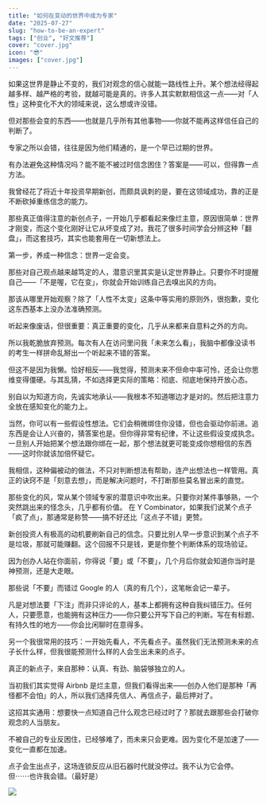 ```yaml
---
title: "如何在变动的世界中成为专家"
date: "2025-07-27"
slug: "how-to-be-an-expert"
tags: ["创业", "好文推荐"]
cover: "cover.jpg"
icon: "😎"
images: ["cover.jpg"]
---
```

如果这世界是静止不变的，我们对观念的信心就能一路线性上升。某个想法经得起越多样、越严格的考验，就越可能是真的。许多人其实默默相信这一点——对「人性」这种变化不大的领域来说，这么想或许没错。



但对那些会变的东西——也就是几乎所有其他事物——你就不能再这样信任自己的判断了。



专家之所以会错，往往是因为他们精通的，是一个早已过期的世界。



有办法避免这种情况吗？能不能不被过时信念困住？答案是——可以，但得靠一点方法。



我曾经花了将近十年投资早期新创，而颇具讽刺的是，要在这领域成功，靠的正是不断砍掉重练信念的能力。



那些真正值得注意的新创点子，一开始几乎都看起来像烂主意，原因很简单：世界才刚变，而这个变化刚好让它从坏变成了对。我花了很多时间学会分辨这种「翻盘」，而这套技巧，其实也能套用在一切新想法上。



第一步，养成一种信念：世界一定会变。



那些对自己观点越来越笃定的人，潜意识里其实是认定世界静止。只要你不时提醒自己——「不是喔，它在变」，你就会开始训练自己去嗅出风的方向。



那该从哪里开始观察？除了「人性不太变」这条中等实用的原则外，很抱歉，变化这东西基本上没办法准确预测。



听起来像废话，但很重要：真正重要的变化，几乎从来都来自意料之外的方向。



所以我乾脆放弃预测。每次有人在访问里问我「未来怎么看」，我脑中都像没读书的考生一样拼命乱掰出一个听起来不错的答案。



但这不是因为我懒。恰好相反——我觉得，预测未来不但命中率可怜，还会让你思维变得僵硬。与其乱猜，不如选择更实际的策略：彻底、彻底地保持开放心态。



别自以为知道方向，先诚实地承认——我根本不知道哪边才是对的。然后把注意力全放在感知变化的能力上。



当然，你可以有一些假设性想法。它们会稍微绑住你没错，但也会驱动你前进。追东西是会让人兴奋的，猜答案也是。但你得非常有纪律，不让这些假设变成执念。
一旦别人开始把某个想法跟你绑在一起，那个想法就更可能变成你想相信的东西——这时你就该加倍怀疑它。



我相信，这种偏被动的做法，不只对判断想法有帮助，连产出想法也一样管用。真正的诀窍不是「刻意去想」，而是解决问题时，不打断那些莫名冒出来的直觉。



那些变化的风，常从某个领域专家的潜意识中吹出来。只要你对某件事够熟，一个突然跳出来的怪念头，几乎都有价值。
在 Y Combinator，如果我们说某个点子「疯了点」，那通常是称赞——搞不好还比「这点子不错」更赞。



新创投资人有极高的动机要刷新自己的信念。只要比别人早一步意识到某个点子不是垃圾，那就可能赚翻。这个回报不只是钱，更是你整个判断体系的现场验证。



因为创办人站在你面前，你得说「要」或「不要」，几个月后你就会知道你当时是神预测，还是大走眼。



那些说「不要」而错过 Google 的人（真的有几个），这笔帐会记一辈子。



凡是对想法要「下注」而非只评论的人，基本上都拥有这种自我纠错压力。任何人，只要愿意，也能拥有这种压力——你只要公开写下自己的判断。写在有标题、有持久性的地方——你会比闲聊时在意得多。



另一个我很常用的技巧：一开始先看人，不先看点子。虽然我们无法预测未来的点子长什么样，但我很能预测什么样的人会生出未来的点子。



真正的新点子，来自那种：认真、有劲、脑袋够独立的人。



当初我们其实觉得 Airbnb 是烂主意，但我们看得出来——创办人他们是那种「再怪都不会怕」的人，所以我们选择先信人、再信点子，最后押对了。



这招其实通用：想要快一点知道自己什么观念已经过时了？那就去跟那些会打破你观念的人当朋友。



不被自己的专业反困住，已经够难了，而未来只会更难。因为变化不是加速了——变化一直都在加速。



点子会生出点子，这场连锁反应从旧石器时代就没停过。我不认为它会停。
但⋯⋯也许我会错。（最好是）




![](https://prod-files-secure.s3.us-west-2.amazonaws.com/112d0858-5090-4d34-a606-b75eb8d65fd2/46476355-9cf3-4e99-9b7a-3531bc426380/1000202064.png?X-Amz-Algorithm=AWS4-HMAC-SHA256&X-Amz-Content-Sha256=UNSIGNED-PAYLOAD&X-Amz-Credential=ASIAZI2LB466TUHN7XN5%2F20250902%2Fus-west-2%2Fs3%2Faws4_request&X-Amz-Date=20250902T143611Z&X-Amz-Expires=3600&X-Amz-Security-Token=IQoJb3JpZ2luX2VjEMb%2F%2F%2F%2F%2F%2F%2F%2F%2F%2FwEaCXVzLXdlc3QtMiJHMEUCICBl0Z%2FwXg5yo%2BcVVGw7eMLHxb%2BNUhkY4IO4xpsuM5B8AiEAw8%2FQpJ6SIe%2BmHJOBJv0rbvxlnWAIcNcANsFydRceleAq%2FwMILxAAGgw2Mzc0MjMxODM4MDUiDNIkeaD4WJA%2F3tRVUyrcAxMnnsk7w5AToX%2BECuvYR2T94Kf%2Bo2EZ3sgeEP6srvJUs126jG1iJJmQMay5cYOftIHDVpC8KJ7mupupHoWC%2BOfSBv3oYCqvC0LadcrQjx7wW1Sxm3tMhAuv01TyqTrHYUtCEAR7TKjyLjKeOnh2OZLu%2BEMXtXehu4w6uxcD80LHQoCNdkZZib%2Bx%2FdV4xBn11NN5FN4gEMFB2H2KsvnLJUQ7DToxtexDzVeHSy5zMw7Z9PI%2B1L6UU%2Bj32aBUu9wjmrQcrmxa42uDyOLa1rck%2BjbByKb2T4zu%2F1PTaoM173d3j3i7ePl2Y%2FcihfbF2bZDk9VnY86hr9eSbyXzk2M%2F3ECc2wCTk1l8K5eMJ98U7QPiPQQCB%2FSVIfB4%2B%2BSADFVRHTSt1DrYaRNKTASJvXawf2M%2FCLFSXUhRnerSE9nyvewE6CkKuavKpTJQzmtm7bK2Rpq7Jy3zXlLhuMws93CIll6nOgLqphc5s%2BqQd1Xp%2FOEv6lcYOb5ygYsCne%2BHbk6wJI4ZyFEODmnsih08xXHpRRcrmALNQ%2BQ6bN4AkkfASFVzF0ZePkb7k9i%2BU5u3C95Bl59NAAcVgMYla2DSWf6WUfP%2BR3k5spMd63YWK%2FL%2BIJl1o80n2%2BcK1DHMcE6iMKbn28UGOqUBnuzfVjUQMyy4CuNj0iE6sVixo9TvFFdzL0dWLBBg1md4%2FsoG8Y4Us19ANrQnI3ywxYpijEu5ylNgzNbddWIn%2BEYb%2FTh2vVpLuBrM%2FQJiJsV7lcHUBAXCC5Xq03XdovkCqufcaUS%2Bk5iwmA75SuOf%2FdTvtc0%2BbkuHzbb01ebPCLT2SVN8lRZI9Mp9%2BUg3w67nnyHvL%2BGT%2FNHXAwcx97RbS%2FYxwD0n&X-Amz-Signature=6bea167f7697872a3e8eabc54c0ecd2267feb315dcb1425d5908afb0b8f39393&X-Amz-SignedHeaders=host&x-amz-checksum-mode=ENABLED&x-id=GetObject)

